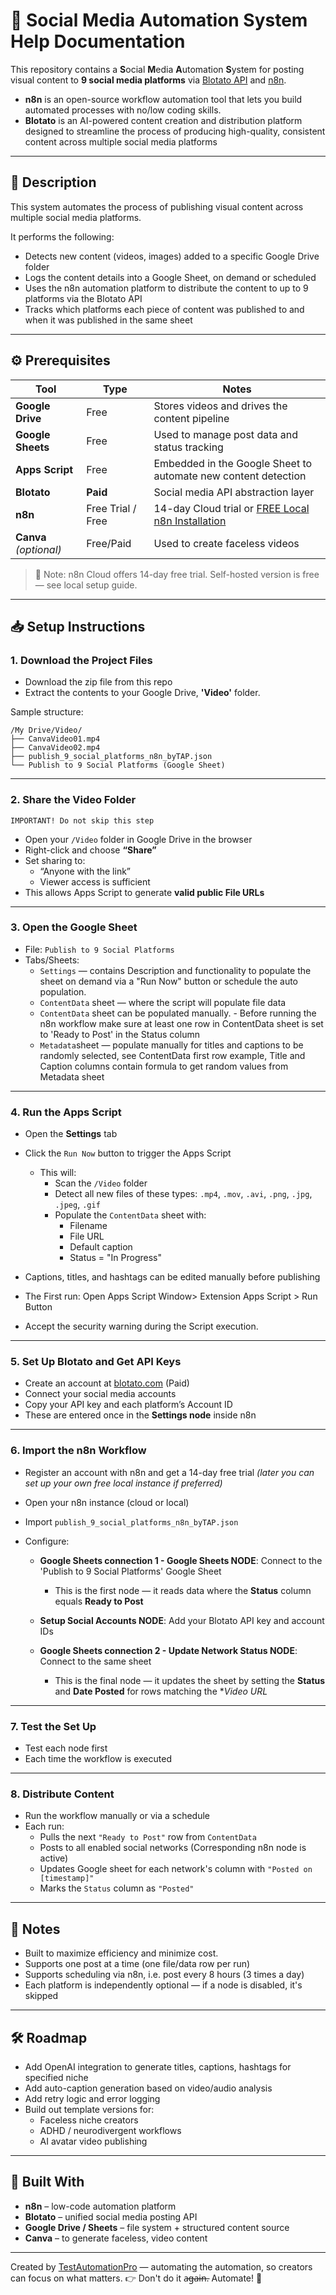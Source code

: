 # 🔁 Social Media Automation System Help Documentation

This repository contains a **S**ocial **M**edia **A**utomation **S**ystem for posting visual content to **9 social media platforms** via [Blotato API](https://blotato.com/?ref=aiacntnt) and [n8n](https://n8n.io).

- **n8n** is an open-source workflow automation tool that lets you build automated processes with no/low coding skills.
- **Blotato** is an AI-powered content creation and distribution platform designed to streamline the process of producing high-quality, consistent content across multiple social media platforms

---
## 🚀 Description 

This system automates the process of publishing visual content across multiple social media platforms.

It performs the following:

- Detects new content (videos, images) added to a specific Google Drive folder
- Logs the content details into a Google Sheet, on demand or scheduled 
- Uses the n8n automation platform to distribute the content to up to 9 platforms via the Blotato API
- Tracks which platforms each piece of content was published to and when it was published in the same sheet

---

## ⚙️ Prerequisites

| Tool               | Type                | Notes                                                  |
|--------------------|---------------------|---------------------------------------------------------|
| **Google Drive**   | Free                | Stores videos and drives the content pipeline          |
| **Google Sheets**  | Free                | Used to manage post data and status tracking           |
| **Apps Script**    | Free                | Embedded in the Google Sheet to automate new content detection     |
| **Blotato**        | **Paid**            | Social media API abstraction layer                     |
| **n8n**            | Free Trial / Free   | 14-day Cloud trial or [FREE Local n8n Installation](local_n8n.md)              |
| **Canva** *(optional)* | Free/Paid     | Used to create faceless videos               |

> 📌 Note: n8n Cloud offers 14-day free trial. Self-hosted version is free — see local setup guide.

---

## 📥 Setup Instructions

### 1. **Download the Project Files**

- Download the zip file from this repo
- Extract the contents to your Google Drive, **'Video'** folder. 

 Sample structure:

```
/My Drive/Video/
├── CanvaVideo01.mp4
├── CanvaVideo02.mp4
├── publish_9_social_platforms_n8n_byTAP.json
└── Publish to 9 Social Platforms (Google Sheet)

```

---

### 2. **Share the Video Folder**
```
IMPORTANT! Do not skip this step
```
- Open your `/Video` folder in Google Drive in the browser
- Right-click and choose **“Share”**
- Set sharing to:
  - “Anyone with the link”
  - Viewer access is sufficient
- This allows Apps Script to generate **valid public File URLs**

---

### 3. **Open the Google Sheet**

- File: `Publish to 9 Social Platforms`
- Tabs/Sheets:
  - `Settings` — contains Description and functionality to populate the sheet on demand via a "Run Now" button or schedule the auto population.
  - `ContentData` sheet — where the script will populate file data
  - `ContentData` sheet can be populated manually.
        - Before running the n8n workflow make sure at least one row in ContentData sheet is set to 'Ready to Post' in the Status column
  -  `Metadata`sheet  — populate manually for titles and captions to be randomly selected, see ContentData first row example, Title and Caption columns contain formula to get random values from Metadata sheet

---

### 4. **Run the Apps Script**

- Open the **Settings** tab
- Click the `Run Now` button to trigger the Apps Script
  - This will:
    - Scan the `/Video` folder
    - Detect all new files of these types: `.mp4`, `.mov`, `.avi`, `.png`, `.jpg`, `.jpeg`, `.gif`
    - Populate the `ContentData` sheet with:
      - Filename
      - File URL
      - Default caption
      - Status = "In Progress"
- Captions, titles, and hashtags can be edited manually before publishing

- The First run: Open Apps Script  Window> Extension Apps Script > Run Button

 - Accept the security warning during the Script execution.

---

### 5. **Set Up Blotato and Get API Keys**

- Create an account at [blotato.com](https://blotato.com/?ref=aiacntnt) (Paid)
- Connect your social media accounts
- Copy your API key and each platform’s Account ID
- These are entered once in the **Settings node** inside n8n

---

### 6. **Import the n8n Workflow**

* Register an account with n8n and get a 14-day free trial
  *(later you can set up your own free local instance if preferred)*
* Open your n8n instance (cloud or local)
* Import `publish_9_social_platforms_n8n_byTAP.json`
* Configure:

  * **Google Sheets connection 1 - Google Sheets NODE**: Connect to the 'Publish to 9 Social Platforms' Google Sheet

    * This is the first node — it reads data where the **Status** column equals **Ready to Post**
  * **Setup Social Accounts NODE**: Add your Blotato API key and account IDs
  * **Google Sheets connection 2 - Update Network Status NODE**: Connect to the same sheet

    * This is the final node — it updates the sheet by setting the **Status** and **Date Posted** for rows matching the **Video URL*


---
### 7. **Test the Set Up**
- Test each node first 
- Each time the workflow is executed 
---
### 8. **Distribute Content**

- Run the workflow manually or via a schedule
- Each run:
  - Pulls the next `"Ready to Post"` row from `ContentData`
  - Posts to all enabled social networks (Corresponding n8n node is active)
  - Updates Google sheet for each network's column with `"Posted on [timestamp]"`
  - Marks the `Status` column as `"Posted"`

---

## 📌 Notes

- Built to maximize efficiency and minimize cost. 
- Supports one post at a time (one file/data row per run)
- Supports scheduling via n8n, i.e. post every 8 hours (3 times a day)
- Each platform is independently optional — if a node is disabled, it's skipped

---

## 🛠 Roadmap

- Add OpenAI integration to generate titles, captions, hashtags for specified niche
- Add auto-caption generation based on video/audio analysis
- Add retry logic and error logging
- Build out template versions for:
  - Faceless niche creators
  - ADHD / neurodivergent workflows
  - AI avatar video publishing

---

## 🧠 Built With

- **n8n** – low-code automation platform
- **Blotato** – unified social media posting API
- **Google Drive / Sheets** – file system + structured content source
- **Canva** – to generate faceless, video content

---

Created by [TestAutomationPro](https://www.instagram.com/test.automation.pro/) — automating the automation, so creators can focus on what matters.
👉 Don't do it a̶g̶a̶i̶n̶. Automate! 🚀
